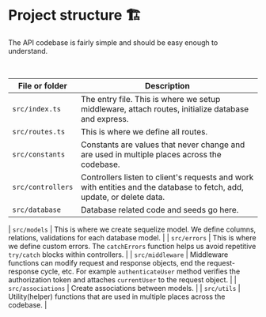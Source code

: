 # Project structure 🏗

The API codebase is fairly simple and should be easy enough to understand.

<br>

| File or folder    | Description                                                                                                            |
| ----------------- | ---------------------------------------------------------------------------------------------------------------------- |
| `src/index.ts`    | The entry file. This is where we setup middleware, attach routes, initialize database and express.                     |
| `src/routes.ts`   | This is where we define all routes.                                                                                    |
| `src/constants`   | Constants are values that never change and are used in multiple places across the codebase.                            |
| `src/controllers` | Controllers listen to client's requests and work with entities and the database to fetch, add, update, or delete data. |
| `src/database`    | Database related code and seeds go here.                                                                               |

| `src/models` | This is where we create sequelize model. We define columns, relations, validations for each database model. | 
| `src/errors` | This is where we define custom errors. The `catchErrors` function helps us avoid repetitive `try/catch` blocks within controllers. | 
| `src/middleware` | Middleware functions can modify request and response objects, end the request-response cycle, etc. For example `authenticateUser` method verifies the authorization token and attaches `currentUser` to the request object. | 
| `src/associations` | Create associations between models. | 
| `src/utils` | Utility(helper) functions that are used in multiple places across the codebase. |
